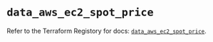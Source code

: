 # `data_aws_ec2_spot_price`

Refer to the Terraform Registory for docs: [`data_aws_ec2_spot_price`](https://www.terraform.io/docs/providers/aws/d/ec2_spot_price).
